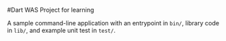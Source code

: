 #Dart WAS Project for learning

A sample command-line application with an entrypoint in `bin/`, library code in `lib/`, and example unit test in `test/`.